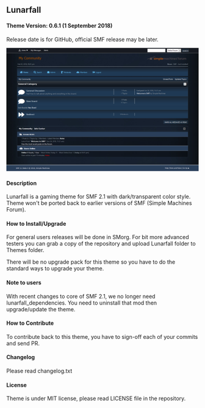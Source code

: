 ## Lunarfall

#### Theme Version: 0.6.1 (1 September 2018)
Release date is for GitHub, official SMF release may be later.

<img src="https://raw.githubusercontent.com/Antes/Lunarfall/master/Lunarfall/images/thumbnail.png">

#### Description
Lunarfall is a gaming theme for SMF 2.1 with dark/transparent color style. Theme won't be ported back to earlier versions of SMF (Simple Machines Forum).

#### How to Install/Upgrade
For general users releases will be done in SMorg. For bit more advanced testers you can grab a copy of the repository and upload Lunarfall folder to Themes folder.

There will be no upgrade pack for this theme so you have to do the standard ways to upgrade your theme.

#### Note to users
With recent changes to core of SMF 2.1, we no longer need lunarfall_dependencies. You need to uninstall that mod then upgrade/update the theme.

#### How to Contribute
To contribute back to this theme, you have to sign-off each of your commits and send PR.

#### Changelog
Please read changelog.txt

#### License
Theme is under MIT license, please read LICENSE file in the repository.

